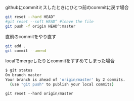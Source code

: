 
githubにcommitミスしたときにひとつ前のcommitに戻す場合

```bash
git reset --hard HEAD^
#git reset --soft HEAD^ #leave the file
git push -f origin HEAD^:master
```

直前のcommitをやり直す

```bash
git add .
git commit --amend
```

localでmergeしたりとcommitをすすめてしまった場合
```bash
$ git status
On branch master
Your branch is ahead of 'origin/master' by 2 commits.
  (use "git push" to publish your local commits)
```
```
git reset --hard origin/master
```
